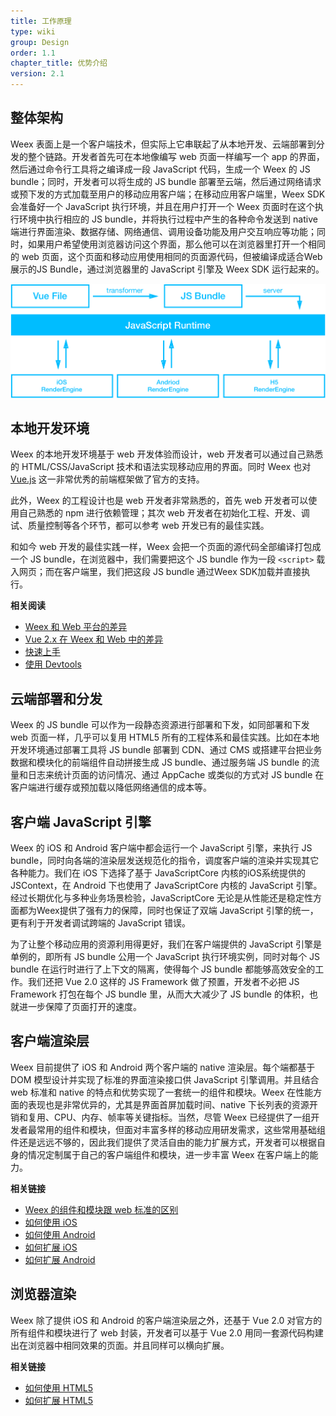 ```yaml
---
title: 工作原理
type: wiki
group: Design
order: 1.1
chapter_title: 优势介绍
version: 2.1
---
```


<!-- toc -->

## 整体架构

Weex 表面上是一个客户端技术，但实际上它串联起了从本地开发、云端部署到分发的整个链路。开发者首先可在本地像编写 web 页面一样编写一个 app 的界面，然后通过命令行工具将之编译成一段 JavaScript 代码，生成一个 Weex 的 JS bundle；同时，开发者可以将生成的 JS bundle 部署至云端，然后通过网络请求或预下发的方式加载至用户的移动应用客户端；在移动应用客户端里，Weex SDK 会准备好一个 JavaScript 执行环境，并且在用户打开一个 Weex 页面时在这个执行环境中执行相应的 JS bundle，并将执行过程中产生的各种命令发送到 native 端进行界面渲染、数据存储、网络通信、调用设备功能及用户交互响应等功能；同时，如果用户希望使用浏览器访问这个界面，那么他可以在浏览器里打开一个相同的 web 页面，这个页面和移动应用使用相同的页面源代码，但被编译成适合Web展示的JS Bundle，通过浏览器里的 JavaScript 引擎及 Weex SDK 运行起来的。

![How it works](/cn/guide/images/flow.png)

## 本地开发环境

Weex 的本地开发环境基于 web 开发体验而设计，web 开发者可以通过自己熟悉的 HTML/CSS/JavaScript 技术和语法实现移动应用的界面。同时 Weex 也对 [Vue.js](https://vuejs.org/) 这一非常优秀的前端框架做了官方的支持。

此外，Weex 的工程设计也是 web 开发者非常熟悉的，首先 web 开发者可以使用自己熟悉的 npm 进行依赖管理；其次 web 开发者在初始化工程、开发、调试、质量控制等各个环节，都可以参考 web 开发已有的最佳实践。

和如今 web 开发的最佳实践一样，Weex 会把一个页面的源代码全部编译打包成一个 JS bundle，在浏览器中，我们需要把这个 JS bundle 作为一段 `<script>` 载入网页；而在客户端里，我们把这段 JS bundle 通过Weex SDK加载并直接执行。

**相关阅读**

* [Weex 和 Web 平台的差异](/cn/wiki/platform-difference.html)
* [Vue 2.x 在 Weex 和 Web 中的差异](/cn/guide/use-vue.html)
* [快速上手](/cn/guide/index.html)
* [使用 Devtools](/cn/guide/integrate-devtool-to-android.html)

## 云端部署和分发

Weex 的 JS bundle 可以作为一段静态资源进行部署和下发，如同部署和下发 web 页面一样，几乎可以复用 HTML5 所有的工程体系和最佳实践。比如在本地开发环境通过部署工具将 JS bundle 部署到 CDN、通过 CMS 或搭建平台把业务数据和模块化的前端组件自动拼接生成 JS bundle、通过服务端 JS bundle 的流量和日志来统计页面的访问情况、通过 AppCache 或类似的方式对 JS bundle 在客户端进行缓存或预加载以降低网络通信的成本等。

## 客户端 JavaScript 引擎

Weex 的 iOS 和 Android 客户端中都会运行一个 JavaScript 引擎，来执行 JS bundle，同时向各端的渲染层发送规范化的指令，调度客户端的渲染并实现其它各种能力。我们在 iOS 下选择了基于 JavaScriptCore 内核的iOS系统提供的 JSContext，在 Android 下也使用了 JavaScriptCore 内核的 JavaScript 引擎。经过长期优化与多种业务场景检验，JavaScriptCore 无论是从性能还是稳定性方面都为Weex提供了强有力的保障，同时也保证了双端 JavaScript 引擎的统一，更有利于开发者调试跨端的 JavaScript 错误。

为了让整个移动应用的资源利用得更好，我们在客户端提供的 JavaScript 引擎是单例的，即所有 JS bundle 公用一个 JavaScript 执行环境实例，同时对每个 JS bundle 在运行时进行了上下文的隔离，使得每个 JS bundle 都能够高效安全的工作。我们还把 Vue 2.0 这样的 JS Framework 做了预置，开发者不必把 JS Framework 打包在每个 JS bundle 里，从而大大减少了 JS bundle 的体积，也就进一步保障了页面打开的速度。

## 客户端渲染层

Weex 目前提供了 iOS 和 Android 两个客户端的 native 渲染层。每个端都基于 DOM 模型设计并实现了标准的界面渲染接口供 JavaScript 引擎调用。并且结合 web 标准和 native 的特点和优势实现了一套统一的组件和模块。Weex 在性能方面的表现也是非常优异的，尤其是界面首屏加载时间、native 下长列表的资源开销和复用、CPU、内存、帧率等关键指标。当然，尽管 Weex 已经提供了一组开发者最常用的组件和模块，但面对丰富多样的移动应用研发需求，这些常用基础组件还是远远不够的，因此我们提供了灵活自由的能力扩展方式，开发者可以根据自身的情况定制属于自己的客户端组件和模块，进一步丰富 Weex 在客户端上的能力。

**相关链接**

* [Weex 的组件和模块跟 web 标准的区别](../../references/web-standards.html)
* [如何使用 iOS](/cn/references/ios-apis.html)
* [如何使用 Android](/cn/references/android-apis.html)
* [如何扩展 iOS](/cn/guide/extend-ios.html)
* [如何扩展 Android](/cn/guide/extend-android.html)

## 浏览器渲染

Weex 除了提供 iOS 和 Android 的客户端渲染层之外，还基于 Vue 2.0 对官方的所有组件和模块进行了 web 封装，开发者可以基于 Vue 2.0 用同一套源代码构建出在浏览器中相同效果的页面。并且同样可以横向扩展。

**相关链接**

* [如何使用 HTML5](/cn/references/js-service.html)
* [如何扩展 HTML5](/cn/guide/extend-web-render.html)
